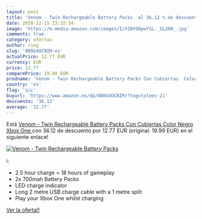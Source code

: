 ```yaml
---
layout: post
title: 'Venom - Twin Rechargeable Battery Packs  al 36.12 % de descuento'
date: 2020-12-15 23:32:34
image: 'https://m.media-amazon.com/images/I/41NYO8pwYSL._SL200_.jpg'
comments: true
category: ofertas
author: ring
slug: 'B00G4UCNIM-es'
actualPrice: 12.77 EUR
currency: EUR
price: 12.77
comparePrice: 19.99 EUR
prodname: 'Venom - Twin Rechargeable Battery Packs Con Cubiertas  Color Negro  Xbox One '
country: 'es'
flag: '🇪🇸'
buyurl: 'https://www.amazon.es/dp/B00G4UCNIM/?tag=tolees-21'
descuento: '36.12'
average: '12.77'
---
```


Está [Venom - Twin Rechargeable Battery Packs Con Cubiertas  Color Negro  Xbox One ](https://www.amazon.es/dp/B00G4UCNIM/?tag=tolees-21) con 36.12 de descuento por 12.77 EUR (original: 19.99 EUR) en el siguiente enlace!

[![Venom - Twin Rechargeable Battery Packs ](https://m.media-amazon.com/images/I/41NYO8pwYSL._SL200_.jpg)](https://www.amazon.es/dp/B00G4UCNIM/?tag=tolees-21)

ℹ️:

- 2.5 hour charge = 18 hours of gameplay
- 2x 700mah Battery Packs
- LED charge indicator
- Long 2 metre USB charge cable with a 1 metre split
- Play your Xbox One whilst charging

[Ver la oferta!!](https://www.amazon.es/dp/B00G4UCNIM/?tag=tolees-21)
